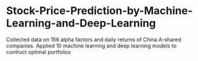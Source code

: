 # Stock-Price-Prediction-by-Machine-Learning-and-Deep-Learning
Collected data on 158 alpha factors and daily returns of China A-shared companies. Applied 10 machine learning and deep learning models to contruct optimal portfolios
